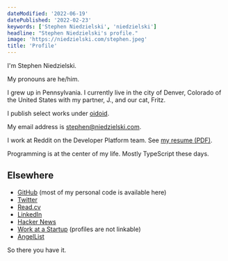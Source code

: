 ```yaml
---
dateModified: '2022-06-19'
datePublished: '2022-02-23'
keywords: ['Stephen Niedzielski', 'niedzielski']
headline: "Stephen Niedzielski's profile."
image: 'https://niedzielski.com/stephen.jpeg'
title: 'Profile'
---
```


I'm Stephen Niedzielski.

My pronouns are he/him.

I grew up in Pennsylvania. I currently live in the city of Denver, Colorado of
the United States with my partner, J., and our cat, Fritz.

I publish select works under [oidoid](https://oidoid.com).

My email address is [stephen@niedzielski.com](mailto:stephen@niedzielski.com).

I work at Reddit on the Developer Platform team. See
[my resume (PDF)](stephen-niedzielski-resume.pdf).

Programming is at the center of my life. Mostly TypeScript these days.

## Elsewhere

- [GitHub](https://git.io/stephen) (most of my personal code is available here)
- [Twitter](https://twitter.com/niedzielski)
- [Read.cv](https://read.cv/sn)
- [LinkedIn](https://linkedin.com/in/sniedzie)
- [Hacker News](https://news.ycombinator.com/user?id=niedzielski)
- [Work at a Startup](https://www.workatastartup.com) (profiles are not
  linkable)
- [AngelList](https://angel.co/u/niedzielski)

So there you have it.
